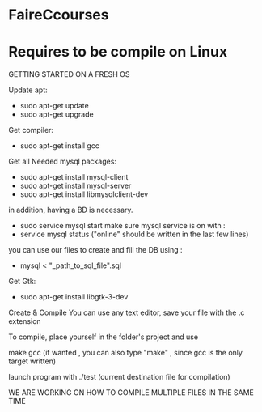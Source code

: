 # FaireCcourses
# Requires to be compile on Linux


GETTING STARTED ON A FRESH OS

Update apt:
-   sudo apt-get update
-   sudo apt-get upgrade

Get compiler:
-   sudo apt-get install gcc

Get all Needed mysql packages:
-   sudo apt-get install mysql-client
-   sudo apt-get install mysql-server
-   sudo apt-get install libmysqlclient-dev

in addition, having a BD is necessary. 
-   sudo service mysql start
make sure mysql service is on with :
-   service mysql status ("online" should be written in the last few lines)

you can use our files to create and fill the DB using :
-   mysql < "_path_to_sql_file".sql 



Get Gtk:
-   sudo apt-get install libgtk-3-dev

Create & Compile
You can use any text editor, save your file with the .c extension

To compile, place yourself in the folder's project and use 

make gcc (if wanted , you can also type "make" ,  since gcc is the only target written)

launch program with ./test  (current destination file for compilation)

WE ARE WORKING ON HOW TO COMPILE MULTIPLE FILES IN THE SAME TIME
